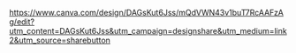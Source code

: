 https://www.canva.com/design/DAGsKut6Jss/mQdVWN43v1buT7RcAAFzAg/edit?utm_content=DAGsKut6Jss&utm_campaign=designshare&utm_medium=link2&utm_source=sharebutton
